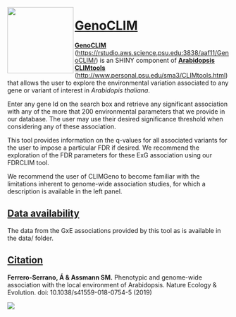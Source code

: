 [<img align="left" width="150" height="150" src="https://github.com/CLIMtools/GenoCLIM/blob/master/www/picture2.png">](https://rstudio.aws.science.psu.edu:3838/aaf11/GenoCLIM/ "GenoCLIM")

# [GenoCLIM](https://rstudio.aws.science.psu.edu:3838/aaf11/GenoCLIM/ "GenoCLIM")
[**GenoCLIM**](https://rstudio.aws.science.psu.edu:3838/aaf11/GenoCLIM/) (https://rstudio.aws.science.psu.edu:3838/aaf11/GenoCLIM/) is an SHINY component of [**Arabidopsis CLIMtools**](http://www.personal.psu.edu/sma3/CLIMtools.html) (http://www.personal.psu.edu/sma3/CLIMtools.html) that allows the user to explore the environmental variation associated to any gene or variant of interest in *Arabidopis thaliana*.

Enter any gene Id on the search box and retrieve any significant association with any of the more that 200 environmental parameters that we provide in our database. The user may use their desired significance threshold when considering any of these association.

This tool provides information on the q-values for all associated variants for the user to impose a particular FDR if desired. We recommend the exploration of the FDR parameters for these ExG association using our FDRCLIM tool.

We recommend the user of CLIMGeno to become familiar with the limitations inherent to genome-wide association studies, for which a description is available in the left panel.
## [Data availability](https://github.com/CLIMtools/AraCLIM/tree/master/data)
The data from the GxE associations provided by this tool as is available in the data/ folder. 

## [Citation](https://www.nature.com/articles/s41559-018-0754-5)
**Ferrero-Serrano, Á & Assmann SM.** Phenotypic and genome-wide association with the local environment of Arabidopsis. Nature Ecology & Evolution. doi: 10.1038/s41559-018-0754-5 (2019)

[<img align="left" src="https://github.com/CLIMtools/GenoCLIM/blob/master/Screen Shot.png">](https://rstudio.aws.science.psu.edu:3838/aaf11/CLIMGeno/ "CLIMGeno")
